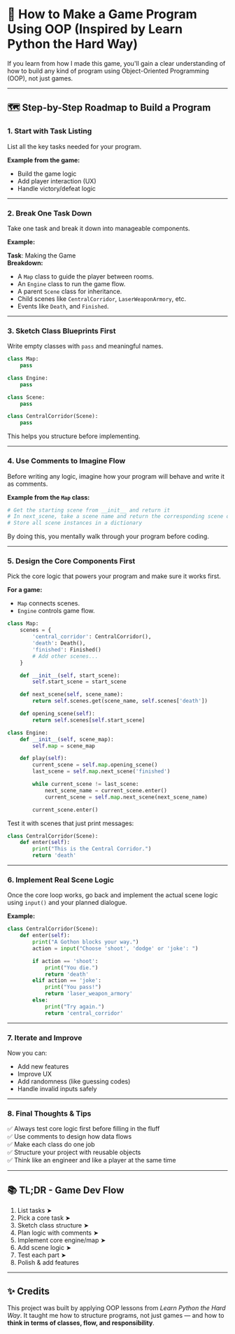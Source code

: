 
# 🧠 How to Make a Game Program Using OOP (Inspired by Learn Python the Hard Way)

If you learn from how I made this game, you'll gain a clear understanding of how to build any kind of program using Object-Oriented Programming (OOP), not just games.

---

## 🗺️ Step-by-Step Roadmap to Build a Program

### 1. Start with Task Listing

List all the key tasks needed for your program.

**Example from the game:**
- Build the game logic  
- Add player interaction (UX)  
- Handle victory/defeat logic  

---

### 2. Break One Task Down

Take one task and break it down into manageable components.

**Example:**

**Task**: Making the Game  
**Breakdown:**
- A `Map` class to guide the player between rooms.  
- An `Engine` class to run the game flow.  
- A parent `Scene` class for inheritance.  
- Child scenes like `CentralCorridor`, `LaserWeaponArmory`, etc.  
- Events like `Death`, and `Finished`.  

---

### 3. Sketch Class Blueprints First

Write empty classes with `pass` and meaningful names.

```python
class Map:
    pass

class Engine:
    pass

class Scene:
    pass

class CentralCorridor(Scene):
    pass
```

This helps you structure before implementing.

---

### 4. Use Comments to Imagine Flow

Before writing any logic, imagine how your program will behave and write it as comments.

**Example from the `Map` class:**

```python
# Get the starting scene from __init__ and return it
# In next_scene, take a scene name and return the corresponding scene object
# Store all scene instances in a dictionary
```

By doing this, you mentally walk through your program before coding.

---

### 5. Design the Core Components First

Pick the core logic that powers your program and make sure it works first.

**For a game:**
- `Map` connects scenes.
- `Engine` controls game flow.

```python
class Map:
    scenes = {
        'central_corridor': CentralCorridor(),
        'death': Death(),
        'finished': Finished()
        # Add other scenes...
    }

    def __init__(self, start_scene):
        self.start_scene = start_scene

    def next_scene(self, scene_name):
        return self.scenes.get(scene_name, self.scenes['death'])

    def opening_scene(self):
        return self.scenes[self.start_scene]
```

```python
class Engine:
    def __init__(self, scene_map):
        self.map = scene_map

    def play(self):
        current_scene = self.map.opening_scene()
        last_scene = self.map.next_scene('finished')

        while current_scene != last_scene:
            next_scene_name = current_scene.enter()
            current_scene = self.map.next_scene(next_scene_name)

        current_scene.enter()
```

Test it with scenes that just print messages:

```python
class CentralCorridor(Scene):
    def enter(self):
        print("This is the Central Corridor.")
        return 'death'
```

---

### 6. Implement Real Scene Logic

Once the core loop works, go back and implement the actual scene logic using `input()` and your planned dialogue.

**Example:**

```python
class CentralCorridor(Scene):
    def enter(self):
        print("A Gothon blocks your way.")
        action = input("Choose 'shoot', 'dodge' or 'joke': ")

        if action == 'shoot':
            print("You die.")
            return 'death'
        elif action == 'joke':
            print("You pass!")
            return 'laser_weapon_armory'
        else:
            print("Try again.")
            return 'central_corridor'
```

---

### 7. Iterate and Improve

Now you can:
- Add new features  
- Improve UX  
- Add randomness (like guessing codes)  
- Handle invalid inputs safely  

---

### 8. Final Thoughts & Tips

✅ Always test core logic first before filling in the fluff  
✅ Use comments to design how data flows  
✅ Make each class do one job  
✅ Structure your project with reusable objects  
✅ Think like an engineer and like a player at the same time  

---

## 📚 TL;DR - Game Dev Flow

1. List tasks ➤  
2. Pick a core task ➤  
3. Sketch class structure ➤  
4. Plan logic with comments ➤  
5. Implement core engine/map ➤  
6. Add scene logic ➤  
7. Test each part ➤  
8. Polish & add features  

---

## ✨ Credits

This project was built by applying OOP lessons from *Learn Python the Hard Way*. It taught me how to structure programs, not just games — and how to **think in terms of classes, flow, and responsibility**.